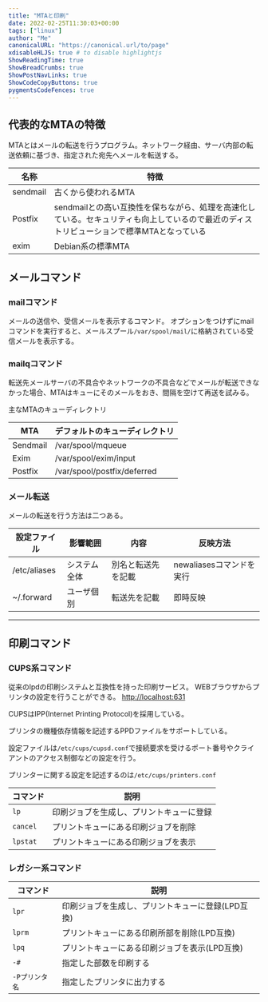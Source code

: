 ```yaml
---
title: "MTAと印刷"
date: 2022-02-25T11:30:03+00:00
tags: ["linux"] 
author: "Me"
canonicalURL: "https://canonical.url/to/page"
xdisableHLJS: true # to disable highlightjs
ShowReadingTime: true
ShowBreadCrumbs: true
ShowPostNavLinks: true
ShowCodeCopyButtons: true
pygmentsCodeFences: true
---
```


## 代表的なMTAの特徴

MTAとはメールの転送を行うプログラム。ネットワーク経由、サーバ内部の転送依頼に基づき、指定された宛先へメールを転送する。

|名称|特徴|
|-|-|
|sendmail|古くから使われるMTA|
|Postfix|sendmailとの高い互換性を保ちながら、処理を高速化している。セキュリティも向上しているので最近のディストリビューションで標準MTAとなっている|
|exim|Debian系の標準MTA|

## メールコマンド

### mailコマンド

メールの送信や、受信メールを表示するコマンド。
オプションをつけずにmailコマンドを実行すると、メールスプール`/var/spool/mail/`に格納されている受信メールを表示する。

### mailqコマンド

転送先メールサーバの不具合やネットワークの不具合などでメールが転送できなかった場合、MTAはキューにそのメールをおき、間隔を空けて再送を試みる。

主なMTAのキューディレクトリ

|MTA|デフォルトのキューディレクトリ|
|-|-|
|Sendmail|/var/spool/mqueue|
|Exim|/var/spool/exim/input|
|Postfix|/var/spool/postfix/deferred|

### メール転送

メールの転送を行う方法は二つある。

|設定ファイル|影響範囲|内容|反映方法|
|-|-|-|-|
|/etc/aliases|システム全体|別名と転送先を記載|newaliasesコマンドを実行|
|~/.forward|ユーザ個別|転送先を記載|即時反映|

----

## 印刷コマンド

### CUPS系コマンド

従来のlpdの印刷システムと互換性を持った印刷サービス。
WEBブラウザからプリンタの設定を行うことができる。
<http://localhost:631>

CUPSはIPP(Internet Printing Protocol)を採用している。

プリンタの機種依存情報を記述するPPDファイルをサポートしている。

設定ファイルは`/etc/cups/cupsd.conf`で接続要求を受けるポート番号やクライアントのアクセス制御などの設定を行う。

プリンターに関する設定を記述するのは`/etc/cups/printers.conf`

|コマンド|説明|
|-|-|
|`lp`|印刷ジョブを生成し、プリントキューに登録|
|`cancel`|プリントキューにある印刷ジョブを削除|
|`lpstat`|プリントキューにある印刷ジョブを表示|

### レガシー系コマンド

|コマンド|説明|
|-|-|
|`lpr`|印刷ジョブを生成し、プリントキューに登録(LPD互換)|
|`lprm`|プリントキューにある印刷所部を削除(LPD互換)|
|`lpq`|プリントキューにある印刷ジョブを表示(LPD互換)|
|`-#`|指定した部数を印刷する|
|`-Pプリンタ名`|指定したプリンタに出力する|
